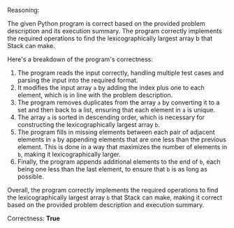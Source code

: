 Reasoning: 

The given Python program is correct based on the provided problem description and its execution summary. The program correctly implements the required operations to find the lexicographically largest array b that Stack can make.

Here's a breakdown of the program's correctness:

1.  The program reads the input correctly, handling multiple test cases and parsing the input into the required format.
2.  It modifies the input array `a` by adding the index plus one to each element, which is in line with the problem description.
3.  The program removes duplicates from the array `a` by converting it to a set and then back to a list, ensuring that each element in `a` is unique.
4.  The array `a` is sorted in descending order, which is necessary for constructing the lexicographically largest array `b`.
5.  The program fills in missing elements between each pair of adjacent elements in `a` by appending elements that are one less than the previous element. This is done in a way that maximizes the number of elements in `b`, making it lexicographically larger.
6.  Finally, the program appends additional elements to the end of `b`, each being one less than the last element, to ensure that `b` is as long as possible.

Overall, the program correctly implements the required operations to find the lexicographically largest array `b` that Stack can make, making it correct based on the provided problem description and execution summary.

Correctness: **True**